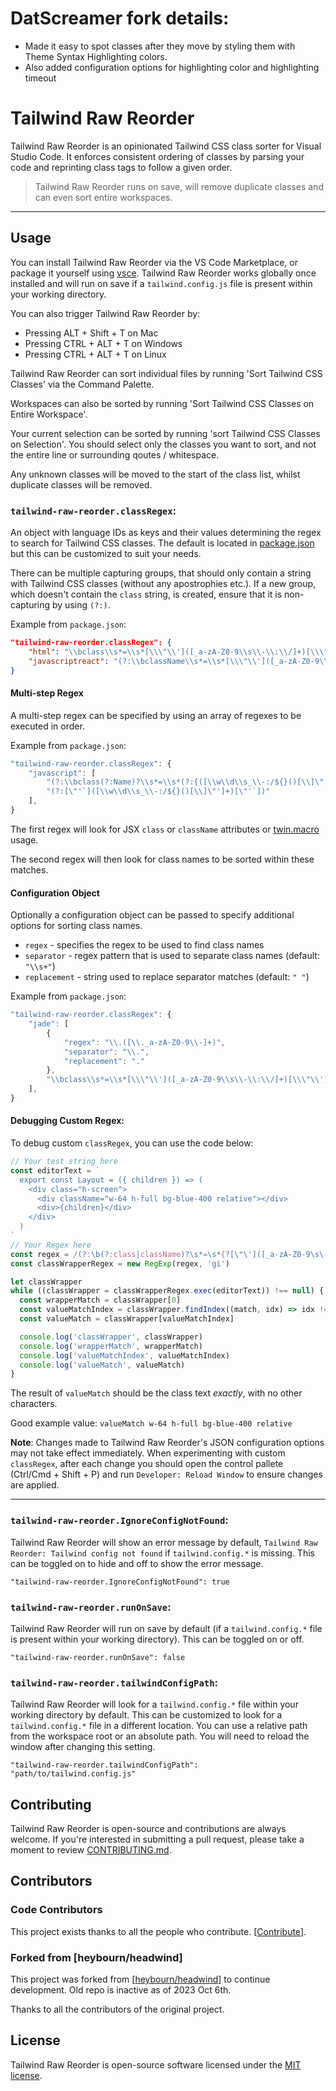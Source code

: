 # DatScreamer fork details:

- Made it easy to spot classes after they move by styling them with Theme Syntax Highlighting colors.
- Also added configuration options for highlighting color and highlighting timeout

# Tailwind Raw Reorder

<!-- [![CircleCI](https://circleci.com/gh/heybourn/headwind.svg?style=svg)](https://circleci.com/gh/heybourn/headwind) -->

Tailwind Raw Reorder is an opinionated Tailwind CSS class sorter for Visual Studio Code. It enforces consistent ordering of classes by parsing your code and reprinting class tags to follow a given order.

> Tailwind Raw Reorder runs on save, will remove duplicate classes and can even sort entire workspaces.

---

<!-- **[Get it from the VS Code Marketplace →](https://marketplace.visualstudio.com/items?itemName=heybourn.headwind)** -->

<!-- <img src="https://github.com/heybourn/headwind/blob/master/img/explainer.gif?raw=true" alt="Explainer" width="750px"> -->

## Usage

You can install Tailwind Raw Reorder via the VS Code Marketplace, or package it yourself using [vsce](https://code.visualstudio.com/api/working-with-extensions/publishing-extension). Tailwind Raw Reorder works globally once installed and will run on save if a `tailwind.config.js` file is present within your working directory.

You can also trigger Tailwind Raw Reorder by:

* Pressing ALT + Shift + T on Mac
* Pressing CTRL + ALT + T on Windows
* Pressing CTRL + ALT + T on Linux


Tailwind Raw Reorder can sort individual files by running 'Sort Tailwind CSS Classes' via the Command Palette.

Workspaces can also be sorted by running 'Sort Tailwind CSS Classes on Entire Workspace'.

Your current selection can be sorted by running 'sort Tailwind CSS Classes on Selection'. You should select only the classes you want to sort, and not the entire line or surrounding qoutes / whitespace.

Any unknown classes will be moved to the start of the class list, whilst duplicate classes will be removed.

### `tailwind-raw-reorder.classRegex`:

An object with language IDs as keys and their values determining the regex to search for Tailwind CSS classes.
The default is located in [package.json](package.json) but this can be customized to suit your needs.

There can be multiple capturing groups, that should only contain a string with Tailwind CSS classes (without any apostrophies etc.). If a new group, which doesn't contain the `class` string, is created, ensure that it is non-capturing by using `(?:)`.

Example from `package.json`:

```json
"tailwind-raw-reorder.classRegex": {
    "html": "\\bclass\\s*=\\s*[\\\"\\']([_a-zA-Z0-9\\s\\-\\:\\/]+)[\\\"\\']",
    "javascriptreact": "(?:\\bclassName\\s*=\\s*[\\\"\\']([_a-zA-Z0-9\\s\\-\\:\\/]+)[\\\"\\'])|(?:\\btw\\s*`([_a-zA-Z0-9\\s\\-\\:\\/]*)`)"
}
```

#### Multi-step Regex

A multi-step regex can be specified by using an array of regexes to be executed in order.

Example from `package.json`:

```js
"tailwind-raw-reorder.classRegex": {
    "javascript": [
        "(?:\\bclass(?:Name)?\\s*=\\s*(?:{([\\w\\d\\s_\\-:/${}()[\\]\"'`,]+)})|([\"'`][\\w\\d\\s_\\-:/]+[\"'`]))|(?:\\btw\\s*(`[\\w\\d\\s_\\-:/]+`))",
        "(?:[\"'`]([\\w\\d\\s_\\-:/${}()[\\]\"']+)[\"'`])"
    ],
}
```

The first regex will look for JSX `class` or `className` attributes or [twin.macro](https://github.com/ben-rogerson/twin.macro) usage.

The second regex will then look for class names to be sorted within these matches.

#### Configuration Object

Optionally a configuration object can be passed to specify additional options for sorting class names.

- `regex` - specifies the regex to be used to find class names
- `separator` - regex pattern that is used to separate class names (default: `"\\s+"`)
- `replacement` - string used to replace separator matches (default: `" "`)

Example from `package.json`:

```js
"tailwind-raw-reorder.classRegex": {
    "jade": [
        {
            "regex": "\\.([\\._a-zA-Z0-9\\-]+)",
            "separator": "\\.",
            "replacement": "."
        },
        "\\bclass\\s*=\\s*[\\\"\\']([_a-zA-Z0-9\\s\\-\\:\\/]+)[\\\"\\']"
    ],
}
```

#### Debugging Custom Regex:

To debug custom `classRegex`, you can use the code below:
```js
// Your test string here
const editorText = `
  export const Layout = ({ children }) => (
    <div class="h-screen">
      <div className="w-64 h-full bg-blue-400 relative"></div>
      <div>{children}</div>
    </div>
  )
`
// Your Regex here
const regex = /(?:\b(?:class|className)?\s*=\s*{?[\"\']([_a-zA-Z0-9\s\-\:/]+)[\"\']}?)/
const classWrapperRegex = new RegExp(regex, 'gi')

let classWrapper
while ((classWrapper = classWrapperRegex.exec(editorText)) !== null) {
  const wrapperMatch = classWrapper[0]
  const valueMatchIndex = classWrapper.findIndex((match, idx) => idx !== 0 && match)
  const valueMatch = classWrapper[valueMatchIndex]

  console.log('classWrapper', classWrapper)
  console.log('wrapperMatch', wrapperMatch)
  console.log('valueMatchIndex', valueMatchIndex)
  console.log('valueMatch', valueMatch)
}
```

The result of `valueMatch` should be the class text _exactly_, with no other characters.

Good example value: `valueMatch w-64 h-full bg-blue-400 relative`

**Note**: Changes made to Tailwind Raw Reorder's JSON configuration options may not take effect immediately. When experimenting with custom `classRegex`, after each change you should open the control pallete (Ctrl/Cmd + Shift + P) and run `Developer: Reload Window` to ensure changes are applied.

<hr>

### `tailwind-raw-reorder.IgnoreConfigNotFound`:

Tailwind Raw Reorder will show an error message by default, `Tailwind Raw Reorder: Tailwind config not found` if `tailwind.config.*` is missing. This can be toggled on to hide and off to show the error message.

`"tailwind-raw-reorder.IgnoreConfigNotFound": true`

### `tailwind-raw-reorder.runOnSave`:

Tailwind Raw Reorder will run on save by default (if a `tailwind.config.*` file is present within your working directory). This can be toggled on or off.

`"tailwind-raw-reorder.runOnSave": false`

### `tailwind-raw-reorder.tailwindConfigPath`:

Tailwind Raw Reorder will look for a `tailwind.config.*` file within your working directory by default. This can be customized to look for a `tailwind.config.*` file in a different location. You can use a relative path from the workspace root or an absolute path. You will need to reload the window after changing this setting.

`"tailwind-raw-reorder.tailwindConfigPath": "path/to/tailwind.config.js"`

## Contributing

Tailwind Raw Reorder is open-source and contributions are always welcome. If you're interested in submitting a pull request, please take a moment to review [CONTRIBUTING.md](.github/CONTRIBUTING.md).

## Contributors

### Code Contributors

This project exists thanks to all the people who contribute. [[Contribute](CONTRIBUTING.md)].
<!-- <a href="https://github.com/heybourn/headwind/graphs/contributors"><img src="https://opencollective.com/headwind/contributors.svg?width=890&button=false" /></a> -->

<!-- ### Financial Contributors

Become a financial contributor and help us sustain our community. [[Contribute](https://opencollective.com/headwind/contribute)] -->

<!-- #### Individuals

<a href="https://opencollective.com/headwind"><img src="https://opencollective.com/headwind/individuals.svg?width=890"></a> -->

<!-- #### Organizations

Support this project with your organization. Your logo will show up here with a link to your website. [[Contribute](https://opencollective.com/headwind/contribute)]

<a href="https://opencollective.com/headwind/organization/0/website"><img src="https://opencollective.com/headwind/organization/0/avatar.svg"></a>
<a href="https://opencollective.com/headwind/organization/1/website"><img src="https://opencollective.com/headwind/organization/1/avatar.svg"></a>
<a href="https://opencollective.com/headwind/organization/2/website"><img src="https://opencollective.com/headwind/organization/2/avatar.svg"></a>
<a href="https://opencollective.com/headwind/organization/3/website"><img src="https://opencollective.com/headwind/organization/3/avatar.svg"></a>
<a href="https://opencollective.com/headwind/organization/4/website"><img src="https://opencollective.com/headwind/organization/4/avatar.svg"></a>
<a href="https://opencollective.com/headwind/organization/5/website"><img src="https://opencollective.com/headwind/organization/5/avatar.svg"></a>
<a href="https://opencollective.com/headwind/organization/6/website"><img src="https://opencollective.com/headwind/organization/6/avatar.svg"></a>
<a href="https://opencollective.com/headwind/organization/7/website"><img src="https://opencollective.com/headwind/organization/7/avatar.svg"></a>
<a href="https://opencollective.com/headwind/organization/8/website"><img src="https://opencollective.com/headwind/organization/8/avatar.svg"></a>
<a href="https://opencollective.com/headwind/organization/9/website"><img src="https://opencollective.com/headwind/organization/9/avatar.svg"></a> -->

### Forked from [heybourn/headwind]

This project was forked from [[heybourn/headwind](https://github.com/heybourn/headwind)] to continue development. Old repo is inactive as of 2023 Oct 6th.

Thanks to all the contributors of the original project.

## License

Tailwind Raw Reorder is open-source software licensed under the [MIT license](LICENSE.md).
